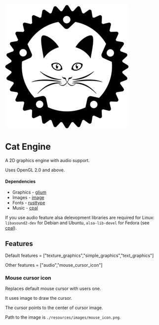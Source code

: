 ![logo](./logo_400x400.png)
# Cat Engine

A 2D graphics engine with audio support.

Uses OpenGL 2.0 and above.

#### Dependencies
 - Graphics - [glium](https://github.com/glium/glium)
 - Images - [image](https://github.com/image-rs/image)
 - Fonts - [rusttype](https://gitlab.redox-os.org/redox-os/rusttype)
 - Music - [cpal](https://github.com/RustAudio/cpal)

If you use audio feature alsa delevopment libraries are required for Linux: `libasound2-dev` for Debian and Ubuntu, `alsa-lib-devel` for Fedora (see [cpal](https://github.com/RustAudio/cpal)).

## Features

Default features = ["texture_graphics","simple_graphics","text_graphics"]

Other features = ["audio","mouse_cursor_icon"]

### Mouse cursor icon

Replaces default mouse cursor with users one.

It uses image to draw the cursor.

The cursor points to the center of cursor image.

Path to the image is `./resources/images/mouse_icon.png`.
